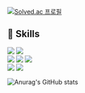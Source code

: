 [![Solved.ac
프로필](http://mazassumnida.wtf/api/v2/generate_badge?boj=otherplet)](https://solved.ac/otherplet)


## 🚀 Skills
![](https://img.shields.io/badge/C-00599C?style=for-the-badge&logo=c&logoColor=white)
![](https://img.shields.io/badge/C%2B%2B-00599C?style=for-the-badge&logo=c%2B%2B&logoColor=white)
<br>
![](https://img.shields.io/badge/Java-3776AB?style=for-the-badge&logo=java&logoColor=white)
![](https://img.shields.io/badge/Spring-239120?style=for-the-badge&logo=spring&logoColor=white)
![](https://img.shields.io/badge/SpringBoot-239120?style=for-the-badge&logo=springboot&logoColor=white)
<br>
![](https://img.shields.io/badge/JavaScript-3776AB?style=for-the-badge&logo=javascript&logoColor=white)
![](https://img.shields.io/badge/React-3776AB?style=for-the-badge&logo=react&logoColor=white)
<br>

![Anurag's GitHub stats](https://github-readme-stats.vercel.app/api?username=soyoungxxx&hide=contribs,prs&show_icons=true&theme=graywhite)
<!--
**soyoungxxx/soyoungxxx** is a ✨ _special_ ✨ repository because its `README.md` (this file) appears on your GitHub profile.

Here are some ideas to get you started:

- 🔭 I’m currently working on ...
- 🌱 I’m currently learning ...
- 👯 I’m looking to collaborate on ...
- 🤔 I’m looking for help with ...
- 💬 Ask me about ...
- 📫 How to reach me: ...
- 😄 Pronouns: ...
- ⚡ Fun fact: ...
-->
